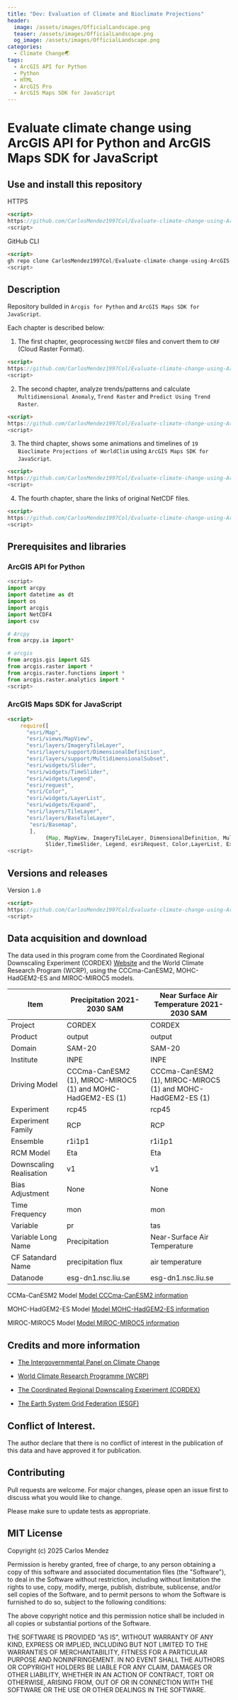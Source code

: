 ```yaml
---
title: "Dev: Evaluation of Climate and Bioclimate Projections"
header:
  image: /assets/images/OfficialLandscape.png
  teaser: /assets/images/OfficialLandscape.png
  og_image: /assets/images/OfficialLandscape.png
categories:
  - Climate Change🌏
tags:
  - ArcGIS API for Python
  - Python
  - HTML
  - ArcGIS Pro
  - ArcGIS Maps SDK for JavaScript
---
```



# Evaluate climate change using ArcGIS API for Python and ArcGIS Maps SDK for JavaScript

## Use and install this repository

HTTPS
```html
<script>
https://github.com/CarlosMendez1997Col/Evaluate-climate-change-using-ArcGIS-API-for-Python-and-ArcGIS-Maps-SDK-for-JavaScript.git
<script>
```

GitHub CLI
```html
<script>
gh repo clone CarlosMendez1997Col/Evaluate-climate-change-using-ArcGIS-API-for-Python-and-ArcGIS-Maps-SDK-for-JavaScript
<script>
```

## Description

Repository builded in `Arcgis for Python` and `ArcGIS Maps SDK for JavaScript`.

Each chapter is described below:

1. The first chapter, geoprocessing `NetCDF` files and convert them to `CRF` (Cloud Raster Format).
```html
<script>
https://github.com/CarlosMendez1997Col/Evaluate-climate-change-using-ArcGIS-API-for-Python-and-ArcGIS-Maps-SDK-for-JavaScript/tree/main/1.%20Geoprocessing%20NetCDF%20data
<script>
``` 
2. The second chapter, analyze trends/patterns and calculate `Multidimensional Anomaly`, `Trend Raster` and `Predict Using Trend Raster`.
```html
<script>
https://github.com/CarlosMendez1997Col/Evaluate-climate-change-using-ArcGIS-API-for-Python-and-ArcGIS-Maps-SDK-for-JavaScript/tree/main/2.%20Analysis%20of%20trends%20and%20patterns%20using%20multidimensional%20data
<script>
```
3. The third chapter, shows some animations and timelines of `19 Bioclimate Projections of WorldClim` using `ArcGIS Maps SDK for JavaScript`. 
```html
<script>
https://github.com/CarlosMendez1997Col/Evaluate-climate-change-using-ArcGIS-API-for-Python-and-ArcGIS-Maps-SDK-for-JavaScript/tree/main/3.%20Animations%20and%20timeline%20of%20climate%20projections
<script>
```
4. The fourth chapter, share the links of original NetCDF files.
```html
<script>
https://github.com/CarlosMendez1997Col/Evaluate-climate-change-using-ArcGIS-API-for-Python-and-ArcGIS-Maps-SDK-for-JavaScript/tree/main/4.%20Data%20and%20files
<script>
```

## Prerequisites and libraries

### ArcGIS API for Python

```python
<script>
import arcpy
import datetime as dt
import os
import arcgis
import NetCDF4
import csv

# Arcpy
from arcpy.ia import*

# arcgis
from arcgis.gis import GIS
from arcgis.raster import *
from arcgis.raster.functions import *
from arcgis.raster.analytics import *
<script>
```
### ArcGIS Maps SDK for JavaScript

```html
<script>
    require([
      "esri/Map",
      "esri/views/MapView",
      "esri/layers/ImageryTileLayer",
      "esri/layers/support/DimensionalDefinition",
      "esri/layers/support/MultidimensionalSubset",    
      "esri/widgets/Slider",
      "esri/widgets/TimeSlider",
      "esri/widgets/Legend",
      "esri/request",
      "esri/Color",
      "esri/widgets/LayerList",
      "esri/widgets/Expand",
      "esri/layers/TileLayer",
      "esri/layers/BaseTileLayer", 
       "esri/Basemap",
       ], 
            (Map, MapView, ImageryTileLayer, DimensionalDefinition, MultidimensionalSubset,
            Slider,TimeSlider, Legend, esriRequest, Color,LayerList, Expand, TileLayer, BaseTileLayer,Basemap) =>  
<script>
```
## Versions and releases

Version `1.0`

```HTML
<script>
https://github.com/CarlosMendez1997Col/Evaluate-climate-change-using-ArcGIS-API-for-Python-and-ArcGIS-Maps-SDK-for-JavaScript/releases
<script>
```

## Data acquisition and download

The data used in this program come from the Coordinated Regional Downscaling Experiment (CORDEX) [Website](https://esgf-node.ipsl.upmc.fr/projects/esgf-ipsl/) and the World Climate Research Program (WCRP), using the CCCma-CanESM2, MOHC-HadGEM2-ES and MIROC-MIROC5 models.


| Item                    | Precipitation 2021-2030 SAM                                 | Near Surface Air Temperature 2021-2030 SAM                  |
|-------------------------|-------------------------------------------------------------|-------------------------------------------------------------|
| Project                 | CORDEX                                                      | CORDEX                                                      |
| Product                 | output                                                      | output                                                      |
| Domain                  | SAM-20                                                      | SAM-20                                                      |
| Institute               | INPE                                                        | INPE                                                        |
| Driving Model           | CCCma-CanESM2 (1), MIROC-MIROC5 (1) and MOHC-HadGEM2-ES (1) | CCCma-CanESM2 (1), MIROC-MIROC5 (1) and MOHC-HadGEM2-ES (1) |
| Experiment              | rcp45                                                       | rcp45                                                       |
| Experiment Family       | RCP                                                         | RCP                                                         |
| Ensemble                | r1i1p1                                                      | r1i1p1                                                      |
| RCM Model               | Eta                                                         | Eta                                                         |
| Downscaling Realisation | v1                                                          | v1                                                          |
| Bias Adjustment         | None                                                        | None                                                        |
| Time Frequency          | mon                                                         | mon                                                         |
| Variable                | pr                                                          | tas                                                         |
| Variable Long Name      | Precipitation                                               | Near-Surface Air Temperature                                |
| CF Satandard Name       | precipitation flux                                          | air temperature                                             |
| Datanode                | esg-dn1.nsc.liu.se                                          | esg-dn1.nsc.liu.se                                          |

CCMa-CanESM2 Model
[Model CCCma-CanESM2 information](https://climate-modelling.canada.ca/climatemodeldata/cgcm4/CanESM2/index.shtml)

MOHC-HadGEM2-ES Model
[Model MOHC-HadGEM2-ES information](https://www.metoffice.gov.uk/research/approach/modelling-systems/unified-model/climate-models/hadgem2)

MIROC-MIROC5 Model 
[Model MIROC-MIROC5 information](https://catalogue.ceda.ac.uk/uuid/d90ca0077e3344c7840ca56e49f89ee7/?jump=related-docs-anchor)

## Credits and more information

* [The Intergovernmental Panel on Climate Change](https://www.ipcc.ch/)

* [World Climate Research Programme (WCRP)](https://www.wcrp-climate.org/)

* [The Coordinated Regional Downscaling Experiment (CORDEX)](https://cordex.org/)

* [The Earth System Grid Federation (ESGF)](https://esgf.llnl.gov/)

## Conflict of Interest.

The author declare that there is no conflict of interest in the publication of this data and have approved it for publication.

## Contributing

Pull requests are welcome. For major changes, please open an issue first to discuss what you would like to change.

Please make sure to update tests as appropriate. 

## MIT License

Copyright (c) 2025 Carlos Mendez

Permission is hereby granted, free of charge, to any person obtaining a copy of this software and associated documentation files (the "Software"), to deal in the Software without restriction, including without limitation the rights to use, copy, modify, merge, publish, distribute, sublicense, and/or sell copies of the Software, and to permit persons to whom the Software is furnished to do so, subject to the following conditions:

The above copyright notice and this permission notice shall be included in all copies or substantial portions of the Software.

THE SOFTWARE IS PROVIDED "AS IS", WITHOUT WARRANTY OF ANY KIND, EXPRESS OR IMPLIED, INCLUDING BUT NOT LIMITED TO THE WARRANTIES OF MERCHANTABILITY, FITNESS FOR A PARTICULAR PURPOSE AND NONINFRINGEMENT. IN NO EVENT SHALL THE AUTHORS OR COPYRIGHT HOLDERS BE LIABLE FOR ANY CLAIM, DAMAGES OR OTHER LIABILITY, WHETHER IN AN ACTION OF CONTRACT, TORT OR OTHERWISE, ARISING FROM, OUT OF OR IN CONNECTION WITH THE SOFTWARE OR THE USE OR OTHER DEALINGS IN THE SOFTWARE.
